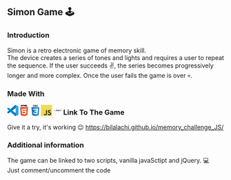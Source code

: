 ## Simon Game :joystick:

### Introduction
Simon is a retro electronic game of memory skill. 
<br/>
The device creates a series of tones and lights and requires a user to repeat the sequence. If the user succeeds :v:, the series becomes progressively longer and more complex. Once the user fails the game is over :skull:.

### Made With
<img align="left" alt="Visual Studio Code" width="26px" src="https://raw.githubusercontent.com/github/explore/80688e429a7d4ef2fca1e82350fe8e3517d3494d/topics/visual-studio-code/visual-studio-code.png" />
<img align="left" alt="HTML5" width="26px" src="https://raw.githubusercontent.com/github/explore/80688e429a7d4ef2fca1e82350fe8e3517d3494d/topics/html/html.png" />
<img align="left" alt="CSS3" width="26px" src="https://raw.githubusercontent.com/github/explore/80688e429a7d4ef2fca1e82350fe8e3517d3494d/topics/css/css.png" />
<img align="left" alt="JavaScript" width="26px" src="https://raw.githubusercontent.com/github/explore/80688e429a7d4ef2fca1e82350fe8e3517d3494d/topics/javascript/javascript.png" />
<img align="left" alt="jQuery" width="26px" src="https://raw.githubusercontent.com/github/explore/80688e429a7d4ef2fca1e82350fe8e3517d3494d/topics/jquery/jquery.png" />

### Link To The Game
Give it a try, it's working :wink: https://bilalachi.github.io/memory_challenge_JS/

### Additional information
The game can be linked to two scripts, vanilla javaSctipt and jQuery. :computer: <br/>
Just comment/uncomment the code 